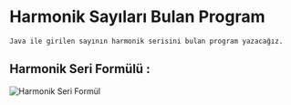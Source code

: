 # Harmonik Sayıları Bulan Program
    
    Java ile girilen sayının harmonik serisini bulan program yazacağız.

## Harmonik Seri Formülü :

![Harmonik Seri Formül](![img.png](img.png))
